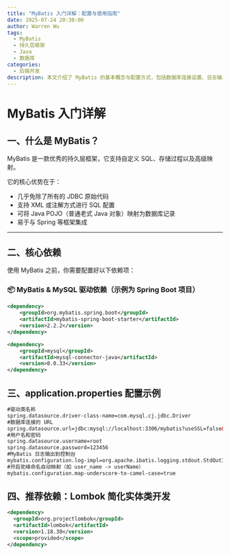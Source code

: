 ```yaml
---
title: "MyBatis 入门详解：配置与使用指南"
date: 2025-07-24 20:30:00
author: Warren Wu
tags:
  - MyBatis
  - 持久层框架
  - Java
  - 数据库
categories:
  - 后端开发
description: 本文介绍了 MyBatis 的基本概念与配置方式，包括数据库连接设置、日志输出、驼峰命名映射以及 Lombok 插件依赖，为你打下使用 MyBatis 的坚实基础。
---
```


# MyBatis 入门详解

## 一、什么是 MyBatis？

MyBatis 是一款优秀的持久层框架，它支持自定义 SQL、存储过程以及高级映射。

它的核心优势在于：

- 几乎免除了所有的 JDBC 原始代码
- 支持 XML 或注解方式进行 SQL 配置
- 可将 Java POJO（普通老式 Java 对象）映射为数据库记录
- 易于与 Spring 等框架集成

---

## 二、核心依赖

使用 MyBatis 之前，你需要配置好以下依赖项：

### 📦 MyBatis & MySQL 驱动依赖（示例为 Spring Boot 项目）

```xml
<dependency>
    <groupId>org.mybatis.spring.boot</groupId>
    <artifactId>mybatis-spring-boot-starter</artifactId>
    <version>2.2.2</version>
</dependency>

<dependency>
    <groupId>mysql</groupId>
    <artifactId>mysql-connector-java</artifactId>
    <version>8.0.33</version>
</dependency>

```

## 三、application.properties 配置示例

```xml
#驱动类名称
spring.datasource.driver-class-name=com.mysql.cj.jdbc.Driver
#数据库连接的 URL
spring.datasource.url=jdbc:mysql://localhost:3306/mybatis?useSSL=false&serverTimezone=UTC&useUnicode=true&characterEncoding=UTF-8
#用户名和密码
spring.datasource.username=root
spring.datasource.password=123456
#MyBatis 日志输出到控制台
mybatis.configuration.log-impl=org.apache.ibatis.logging.stdout.StdOutImpl
#开启驼峰命名自动映射（如 user_name -> userName）
mybatis.configuration.map-underscore-to-camel-case=true
```


## 四、推荐依赖：Lombok 简化实体类开发
```xml
<dependency>
  <groupId>org.projectlombok</groupId>
  <artifactId>lombok</artifactId>
  <version>1.18.30</version>
  <scope>provided</scope>
</dependency>
```
